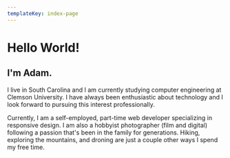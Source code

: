 ```yaml
---
templateKey: index-page
---
```

# Hello World!

## I'm Adam.

I live in South Carolina and I am currently studying computer engineering at Clemson University. I have always been enthusiastic about technology and I look forward to pursuing this interest professionally.

Currently, I am a self-employed, part-time web developer specializing in responsive design. I am also a hobbyist photographer (film and digital) following a passion that's been in the family for generations. Hiking, exploring the mountains, and droning are just a couple other ways I spend my free time.
